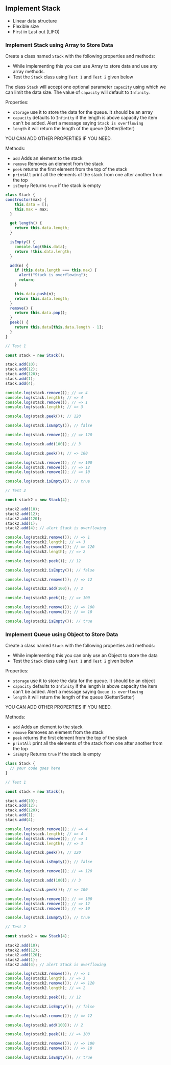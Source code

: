 ## Implement Stack

- Linear data structure
- Flexible size
- First in Last out (LIFO)

### Implement Stack using Array to Store Data

Create a class named `Stack` with the following properties and methods:

- While implementing this you can use Array to store data and use any array methods.
- Test the `Stack` class using `Test 1` and `Test 2` given below

The class `Stack` will accept one optional parameter `capacity` using which we can limit the data size. The value of `capacity` will default to `Infinity`.

Properties:

- `storage` use it to store the data for the queue. It should be an array
- `capacity` defaults to `Infinity` if the length is above capacity the item can't be added. Alert a message saying `Stack is overflowing`
- `length` it will return the length of the queue (Getter/Setter)

YOU CAN ADD OTHER PROPERTIES IF YOU NEED.

Methods:

- `add` Adds an element to the stack
- `remove` Removes an element from the stack
- `peek` returns the first element from the top of the stack
- `printAll` print all the elements of the stack from one after another from the top
- `isEmpty` Returns `true` if the stack is empty

```js
class Stack {
constructor(max) {
    this.data = [];
    this.max = max;
  }

  get length() {
    return this.data.length;
  }

  isEmpty() {
    console.log(this.data);
    return !this.data.length;
  }

  add(n) {
    if (this.data.length === this.max) {
      alert("Stack is overflowing");
      return;
    }

    this.data.push(n);
    return this.data.length;
  }
  remove() {
    return this.data.pop();
  }
  peek() {
    return this.data[this.data.length - 1];
  }
}

// Test 1

const stack = new Stack();

stack.add(10);
stack.add(12);
stack.add(120);
stack.add(1);
stack.add(4);

console.log(stack.remove()); // => 4
console.log(stack.length); // => 4
console.log(stack.remove()); // => 1
console.log(stack.length); // => 3

console.log(stack.peek()); // 120

console.log(stack.isEmpty()); // false

console.log(stack.remove()); // => 120

console.log(stack.add(100)); // 3

console.log(stack.peek()); // => 100

console.log(stack.remove()); // => 100
console.log(stack.remove()); // => 12
console.log(stack.remove()); // => 10

console.log(stack.isEmpty()); // true

// Test 2

const stack2 = new Stack(4);

stack2.add(10);
stack2.add(12);
stack2.add(120);
stack2.add(1);
stack2.add(4); // alert Stack is overflowing

console.log(stack2.remove()); // => 1
console.log(stack2.length); // => 3
console.log(stack2.remove()); // => 120
console.log(stack2.length); // => 2

console.log(stack2.peek()); // 12

console.log(stack2.isEmpty()); // false

console.log(stack2.remove()); // => 12

console.log(stack2.add(100)); // 2

console.log(stack2.peek()); // => 100

console.log(stack2.remove()); // => 100
console.log(stack2.remove()); // => 10

console.log(stack2.isEmpty()); // true
```

### Implement Queue using Object to Store Data

Create a class named `Stack` with the following properties and methods:

- While implementing this you can only use an Object to store the data
- Test the `Stack` class using `Test 1` and `Test 2` given below

Properties:

- `storage` use it to store the data for the queue. It should be an object
- `capacity` defaults to `Infinity` if the length is above capacity the item can't be added. Alert a message saying `Queue is overflowing`
- `length` it will return the length of the queue (Getter/Setter)

YOU CAN ADD OTHER PROPERTIES IF YOU NEED.

Methods:

- `add` Adds an element to the stack
- `remove` Removes an element from the stack
- `peek` returns the first element from the top of the stack
- `printAll` print all the elements of the stack from one after another from the top
- `isEmpty` Returns `true` if the stack is empty

```js
class Stack {
  // your code goes here
}

// Test 1

const stack = new Stack();

stack.add(10);
stack.add(12);
stack.add(120);
stack.add(1);
stack.add(4);

console.log(stack.remove()); // => 4
console.log(stack.length); // => 4
console.log(stack.remove()); // => 1
console.log(stack.length); // => 3

console.log(stack.peek()); // 120

console.log(stack.isEmpty()); // false

console.log(stack.remove()); // => 120

console.log(stack.add(100)); // 3

console.log(stack.peek()); // => 100

console.log(stack.remove()); // => 100
console.log(stack.remove()); // => 12
console.log(stack.remove()); // => 10

console.log(stack.isEmpty()); // true

// Test 2

const stack2 = new Stack(4);

stack2.add(10);
stack2.add(12);
stack2.add(120);
stack2.add(1);
stack2.add(4); // alert Stack is overflowing

console.log(stack2.remove()); // => 1
console.log(stack2.length); // => 3
console.log(stack2.remove()); // => 120
console.log(stack2.length); // => 2

console.log(stack2.peek()); // 12

console.log(stack2.isEmpty()); // false

console.log(stack2.remove()); // => 12

console.log(stack2.add(100)); // 2

console.log(stack2.peek()); // => 100

console.log(stack2.remove()); // => 100
console.log(stack2.remove()); // => 10

console.log(stack2.isEmpty()); // true
```
